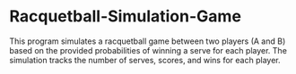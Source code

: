 # Racquetball-Simulation-Game
This program simulates a racquetball game between two players (A and B) based on the provided probabilities of winning a serve for each player. The simulation tracks the number of serves, scores, and wins for each player.
